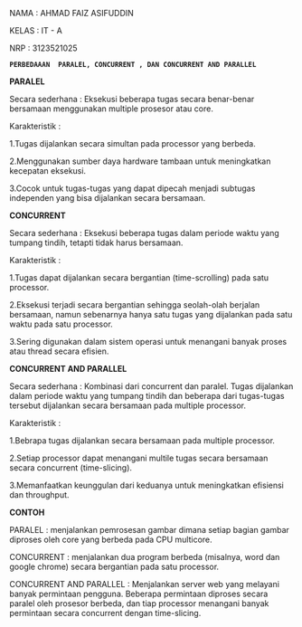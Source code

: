 NAMA : AHMAD FAIZ ASIFUDDIN

KELAS : IT - A

NRP : 3123521025

**`PERBEDAAAN  PARALEL, CONCURRENT , DAN CONCURRENT AND PARALLEL`**

**PARALEL**

Secara sederhana : Eksekusi beberapa tugas secara benar-benar bersamaan menggunakan multiple prosesor atau core.

Karakteristik :

1.Tugas dijalankan secara simultan pada processor yang berbeda.

2.Menggunakan sumber daya hardware tambaan untuk meningkatkan kecepatan eksekusi.

3.Cocok untuk tugas-tugas yang dapat dipecah menjadi subtugas independen yang bisa dijalankan secara bersamaan.

**CONCURRENT**

Secara sederhana : Eksekusi beberapa tugas dalam periode waktu yang tumpang tindih, tetapti tidak harus bersamaan.

Karakteristik :

1.Tugas dapat dijalankan secara bergantian (time-scrolling) pada satu processor.

2.Eksekusi terjadi secara bergantian sehingga seolah-olah berjalan bersamaan, namun sebenarnya hanya satu tugas yang 
dijalankan pada satu waktu pada satu processor.

3.Sering digunakan dalam sistem operasi untuk menangani banyak proses atau thread secara efisien.

**CONCURRENT AND PARALLEL**

Secara sederhana : Kombinasi dari concurrent dan paralel. Tugas dijalankan dalam periode waktu yang tumpang tindih dan beberapa dari tugas-tugas tersebut dijalankan secara bersamaan pada multiple processor.

Karakteristik :

1.Bebrapa tugas dijalankan secara bersamaan pada multiple processor.

2.Setiap processor dapat menangani multile tugas secara bersamaan secara concurrent (time-slicing).

3.Memanfaatkan keunggulan dari keduanya untuk meningkatkan efisiensi dan throughput.

**CONTOH**

PARALEL : menjalankan pemrosesan gambar dimana setiap bagian gambar diproses oleh core yang berbeda pada CPU multicore.

CONCURRENT : menjalankan dua program berbeda (misalnya, word dan google chrome) secara bergantian pada satu processor.

CONCURRENT AND PARALLEL : Menjalankan server web yang melayani banyak permintaan pengguna. Beberapa permintaan diproses secara paralel oleh prosesor berbeda, dan tiap processor menangani banyak permintaan secara concurrent dengan time-slicing.

